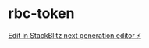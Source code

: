 # rbc-token

[Edit in StackBlitz next generation editor ⚡️](https://stackblitz.com/~/github.com/rishalbabu-co/rbc-token)
